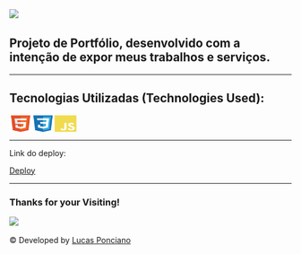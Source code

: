 <img src="https://i.imgur.com/hJ93LMe.png"/>


## Projeto de Portfólio, desenvolvido com a intenção de expor meus trabalhos e serviços.

---

## Tecnologias Utilizadas (Technologies Used):

<div style="display: flex">
<img align="center" alt="Lucas-HTML" height="30" width="40" src="https://raw.githubusercontent.com/devicons/devicon/master/icons/html5/html5-original.svg">
<img align="center" alt="Lucas-CSS" height="30" width="40" src="https://raw.githubusercontent.com/devicons/devicon/master/icons/css3/css3-original.svg">
<img align="center" alt="Lucas-Js" height="30" width="40" src="https://raw.githubusercontent.com/devicons/devicon/master/icons/javascript/javascript-plain.svg">
</div>

---

Link do deploy:

<a href="https://poncianodev.github.io/portfolio-poncianodev/">Deploy</a>

---

### Thanks for your Visiting!


<img src="https://c.tenor.com/7NxjaQGipn4AAAAd/thank-you-thanks.gif" width="50px">

<br>
<p> &copy; Developed by <a href="http://https://www.linkedin.com/in/lucas-ponciano/">Lucas Ponciano</a></p>
